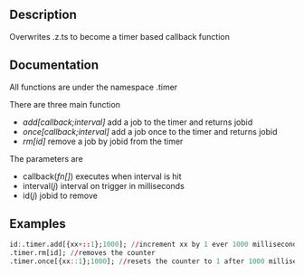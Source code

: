 ## Description

Overwrites .z.ts to become a timer based callback function

## Documentation

All functions are under the namespace .timer

There are three main function
* _add[callback;interval]_ add a job to the timer and returns jobid
* _once[callback;interval]_ add a job once to the timer and returns jobid
* _rm[id]_ remove a job by jobid from the timer

The parameters are
* callback(_fn[]_) executes when interval is hit
* interval(_j_) interval on trigger in milliseconds
* id(_j_) jobid to remove

## Examples

```q
id:.timer.add[{xx+::1};1000]; //increment xx by 1 ever 1000 milliseconds
.timer.rm[id]; //removes the counter
.timer.once[{xx::1};1000]; //resets the counter to 1 after 1000 milliseconds
```